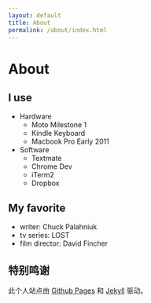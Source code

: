 ```yaml
---
layout: default
title: About
permalink: /about/index.html
---
```


About
=====

I use
------
* Hardware
    * Moto Milestone 1
    * Kindle Keyboard
    * Macbook Pro Early 2011
* Software
    * Textmate
    * Chrome Dev
    * iTerm2
    * Dropbox

My favorite
---------------
* writer: Chuck Palahniuk
* tv series: LOST
* film director: David Fincher


特别鸣谢
----
此个人站点由 [Github Pages](githubpages) 和 [Jekyll](jekyll) 驱动。

[githubpages]: http://pages.github.com/ "Github Pages"
[jekyll]: https://github.com/mojombo/jekyll "Jekyll"

